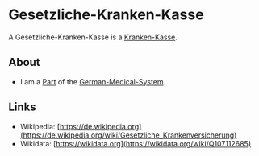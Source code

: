 # Gesetzliche-Kranken-Kasse

A Gesetzliche-Kranken-Kasse is a [Kranken-Kasse](800027.md).

## About

- I am a [Part](60084.md) of the [German-Medical-System](8000999.md).

## Links

- Wikipedia: [https://de.wikipedia.org](https://de.wikipedia.org/wiki/Gesetzliche_Krankenversicherung)
- Wikidata: [https://wikidata.org](https://wikidata.org/wiki/Q107112685)

